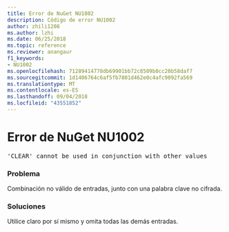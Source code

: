 ```yaml
---
title: Error de NuGet NU1002
description: Código de error NU1002
author: zhili1208
ms.author: lzhi
ms.date: 06/25/2018
ms.topic: reference
ms.reviewer: anangaur
f1_keywords:
- NU1002
ms.openlocfilehash: 71289414778db69901bb72c8509b0cc20b58daf7
ms.sourcegitcommit: 1d1406764c6af5fb7801d462e0c4afc9092fa569
ms.translationtype: MT
ms.contentlocale: es-ES
ms.lasthandoff: 09/04/2018
ms.locfileid: "43551852"
---
```

# <a name="nuget-error-nu1002"></a>Error de NuGet NU1002

<pre>'CLEAR' cannot be used in conjunction with other values</pre>

### <a name="issue"></a>Problema
Combinación no válido de entradas, junto con una palabra clave no cifrada.

### <a name="solution"></a>Soluciones
Utilice claro por sí mismo y omita todas las demás entradas.
